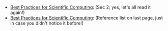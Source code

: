    + [Best Practices for Scientific Computing](http://arxiv.org/pdf/1210.0530v4.pdf): (Sec 2; yes, let's all read it again!)
   + [Best Practices for Scientific Computing](http://arxiv.org/pdf/1210.0530v4.pdf): (Reference list on last page, just in case you didn't notice it before!)
